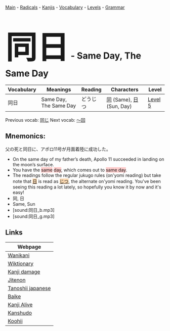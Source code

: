 <style> bigfont {font-size: 100px}</style>
[Main](../README.md) -
[Radicals](../radicals.md) -
[Kanjis](../kanjis.md) -
[Vocabulary](../vocabulary.md) -
[Levels](../levels.md) -
[Grammar](../grammar.md)
# <bigfont> 同日</bigfont> - Same Day, The Same Day 

| Vocabulary | Meanings | Reading | Characters | Level |
| --- | --- | --- | --- | --- |
| 同日 | Same Day, The Same Day | どうじつ |  [同](../kanjis/同.md) (Same), [日](../kanjis/日.md) (Sun, Day) | [Level 5](../levels/wk_level5.md) |

Previous vocab: [同じ](同じ.md) Next vocab: [〜回](〜回.md) 

## Mnemonics:
父の死と同日に、アポロ11号が月面着陸に成功した。
* On the same day of my father’s death, Apollo 11 succeeded in landing on the moon’s surface.
* You have the <span style="background-color:#ffcccb"> same</span> <span style="background-color:#ffcccb"> day</span>, which comes out to <span style="background-color:#ffcccb"> same day</span>.
* The readings follow the regular jukugo rules (on'yomi reading) but take note that <span style="background-color:#fed8b1"> [日](https://jisho.org/search/日)</span> is read as <span style="background-color:#fed8b1"> [じつ](https://jisho.org/search/じつ)</span>, the alternate on'yomi reading. You've been seeing this reading a lot lately, so hopefully you know it by now and it's easy!
* 同, 日
* Same, Sun
* [sound:同日_b.mp3]
* [sound:同日_g.mp3]


## Links 

| Webpage |
| --- |
| [Wanikani          ](https://www.wanikani.com/kanji/同日) |
| [Wiktionary        ](https://en.wiktionary.org/wiki/同日) |
| [Kanji damage      ](http://www.kanjidamage.com/kanji/search?utf8=✓&q=同日) |
| [Jitenon           ](https://jitenon.com/kanji/同日) |
| [Tanoshii japanese ](https://www.tanoshiijapanese.com/dictionary/kanji.cfm?k=同日) |
| [Baike             ](https://baike.baidu.com/item/同日) |
| [Kanji Alive       ](https://app.kanjialive.com/同日) |
| [Kanshudo          ](https://www.kanshudo.com/searchmn?q=同日) |
| [Koohii            ](https://kanji.koohii.com/study/kanji/同日) |
